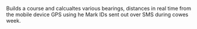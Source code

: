 Builds a course and calcualtes various bearings, distances in real time from the mobile device GPS using he Mark IDs sent out over SMS during cowes week.

